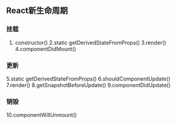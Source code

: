 ## React新生命周期

### 挂载
1. constructor()
2.static getDerivedStateFromProps()
3.render()
4.componentDidMount()

### 更新
5.static getDerivedStateFromProps()
6.shouldComponentUpdate()
7.render()
8.getSnapshotBeforeUpdate()
9.componentDidUpdate()

### 销毁
10.componentWillUnmount()
